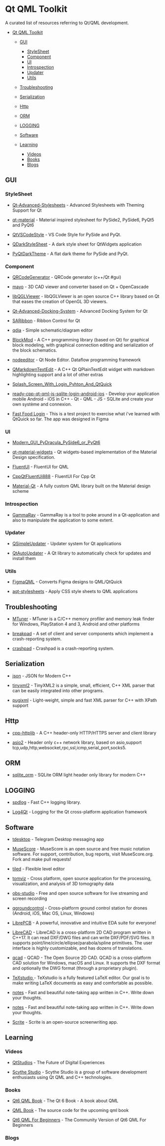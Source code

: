 # Qt QML Toolkit

A curated list of resources referring to Qt/QML development.

- [Qt QML Toolkit](#Qt-QML-Toolkit)

  - [GUI](#GUI)

    - [StyleSheet](#StyleSheet)
    - [Component](#Component)
    - [UI](#UI)
    - [Introspection](#Introspection)
    - [Updater](#Updater)
    - [Utils](#Utils)

  - [Troubleshooting](#Troubleshooting)
  - [Serialization](#Serialization)
  - [Http](#Http)
  - [ORM](#ORM)
  - [LOGGING](#LOGGING)
  - [Software](#Software)
  - [Learning](#Learning)
    - [Videos](#Videos)
    - [Books](#Books)
    - [Blogs](#Blogs)

## GUI

### StyleSheet

- [Qt-Advanced-Stylesheets](https://github.com/githubuser0xFFFF/Qt-Advanced-Stylesheets) - Advanced Stylesheets with Theming Support for Qt

- [qt-material](https://github.com/UN-GCPDS/qt-material) - Material inspired stylesheet for PySide2, PySide6, PyQt5 and PyQt6

- [QtVSCodeStyle](https://github.com/5yutan5/QtVSCodeStyle) - VS Code Style for PySide and PyQt.

- [QDarkStyleSheet](https://github.com/ColinDuquesnoy/QDarkStyleSheet) - A dark style sheet for QtWidgets application

- [PyQtDarkTheme](https://github.com/5yutan5/PyQtDarkTheme) - A flat dark theme for PySide and PyQt.

### Component

- [QRCodeGenerator](https://github.com/gil9red/QRCodeGenerator) - QRCode generator (c++/Qt #gui)

- [mayo](https://github.com/fougue/mayo) - 3D CAD viewer and converter based on Qt + OpenCascade

- [libQGLViewer](https://github.com/GillesDebunne/libQGLViewer) - libQGLViewer is an open source C++ library based on Qt that eases the creation of OpenGL 3D viewers.

- [Qt-Advanced-Docking-System](https://github.com/mfreiholz/Qt-Advanced-Docking-Systemr) - Advanced Docking System for Qt

- [SARibbon](https://github.com/czyt1988/SARibbon) - Ribbon Control for Qt

- [qdia](https://github.com/sunderme/qdia) - Simple schematic/diagram editor

- [BlockMod](https://github.com/ghorwin/BlockMod) - A C++ programming library (based on Qt) for graphical block modeling, with graphical connection editing and serialization of the block schematics.

- [nodeeditor](https://github.com/paceholder/nodeeditor) - Qt Node Editor. Dataflow programming framework

- [QMarkdownTextEdit](https://github.com/pbek/qmarkdowntextedit) - A C++ Qt QPlainTextEdit widget with markdown highlighting support and a lot of other extras

- [Splash_Screen_With_Login_Pyhton_And_QtQuick](https://github.com/Wanderson-Magalhaes/Splash_Screen_With_Login_Pyhton_And_QtQuick)

- [ready-cpp-qt-qml-js-sqlite-login-android-ios](https://github.com/gkesse/ready-cpp-qt-qml-js-sqlite-login-android-ios) - Develop your application mobile Android - iOS in C++ - Qt - QML - JS - SQLite and create your own système and connexion.

- [Fast Food Login](https://github.com/myebstudios/Fast_Food_Login) - This is a test project to exercise what i've learned with QtQuick so far. The app was designed in Figma

### UI

- [Modern_GUI_PyDracula_PySide6_or_PyQt6](https://github.com/Wanderson-Magalhaes/Modern_GUI_PyDracula_PySide6_or_PyQt6)

- [qt-material-widgets](https://github.com/laserpants/qt-material-widgets) - Qt widgets-based implementation of the Material Design specification.

- [FluentUI](https://github.com/zhuzichu520/FluentUI) - FluentUI for QML

- [CppQtFluentUi888](https://github.com/mowangshuying/CppQtFluentUi888) - FluentUI For Cpp Qt

- [Material-Qt](https://github.com/MarkoStanojevic12/Material-Qt) - A fully custom QML library built on the Material design scheme

### Introspection

- [GammaRay](https://github.com/KDAB/GammaRay) - GammaRay is a tool to poke around in a Qt-application and also to manipulate the application to some extent.

### Updater

- [QSimpleUpdater](https://github.com/alex-spataru/QSimpleUpdater) - Updater system for Qt applications

- [QtAutoUpdater](https://github.com/Skycoder42/QtAutoUpdater) - A Qt library to automatically check for updates and install them

### Utils

- [FigmaQML](https://github.com/mmertama/FigmaQML) - Converts Figma designs to QML/QtQuick

- [aqt-stylesheets](https://github.com/Ableton/aqt-stylesheets) - Apply CSS style sheets to QML applications

## Troubleshooting

- [MTuner](https://github.com/RudjiGames/MTuner) - MTuner is a C/C++ memory profiler and memory leak finder for Windows, PlayStation 4 and 3, Android and other platforms

- [breakpad](https://chromium.googlesource.com/breakpad/breakpad) - A set of client and server components which implement a crash-reporting system.

- [crashpad](https://chromium.googlesource.com/crashpad/crashpad) - Crashpad is a crash-reporting system.

## Serialization

- [json](https://github.com/nlohmann/json) - JSON for Modern C++

- [tinyxml2](https://github.com/leethomason/tinyxml2) - TinyXML2 is a simple, small, efficient, C++ XML parser that can be easily integrated into other programs.

- [pugixml](https://github.com/zeux/pugixml) - Light-weight, simple and fast XML parser for C++ with XPath support

## Http

- [cpp-httplib](https://github.com/yhirose/cpp-httplib) - A C++ header-only HTTP/HTTPS server and client library

- [asio2](https://github.com/zhllxt/asio2) - Header only c++ network library, based on asio,support tcp,udp,http,websocket,rpc,ssl,icmp,serial_port,socks5.

## ORM

- [sqlite_orm](https://github.com/fnc12/sqlite_orm) - SQLite ORM light header only library for modern C++

## LOGGING

- [spdlog](https://github.com/gabime/spdlog) - Fast C++ logging library.

- [Log4Qt](https://github.com/MEONMedical/Log4Qt) - Logging for the Qt cross-platform application framework

## Software

- [tdesktop](https://github.com/telegramdesktop/tdesktop) - Telegram Desktop messaging app

- [MuseScore](https://github.com/musescore/MuseScore) - MuseScore is an open source and free music notation software. For support, contribution, bug reports, visit MuseScore.org. Fork and make pull requests!

- [tiled](https://github.com/mapeditor/tiled) - Flexible level editor

- [tomviz](https://github.com/OpenChemistry/tomviz) - Cross platform, open source application for the processing, visualization, and analysis of 3D tomography data

- [obs-studio](https://github.com/obsproject/obs-studio) - Free and open source software for live streaming and screen recording

- [qgroundcontrol](https://github.com/mavlink/qgroundcontrol) - Cross-platform ground control station for drones (Android, iOS, Mac OS, Linux, Windows)

- [LibrePCB](https://github.com/LibrePCB/LibrePCB) - A powerful, innovative and intuitive EDA suite for everyone!

- [LibreCAD](https://github.com/LibreCAD/LibreCAD.git) - LibreCAD is a cross-platform 2D CAD program written in C++17. It can read DXF/DWG files and can write DXF/PDF/SVG files. It supports point/line/circle/ellipse/parabola/spline primitives. The user interface is highly customizable, and has dozens of translations.

- [qcad](https://github.com/qcad/qcad) - QCAD - The Open Source 2D CAD. QCAD is a cross-platform CAD solution for Windows, macOS and Linux. It supports the DXF format and optionally the DWG format (through a proprietary plugin).

- [TeXstudio ](https://github.com/texstudio-org/texstudio) - TeXstudio is a fully featured LaTeX editor. Our goal is to make writing LaTeX documents as easy and comfortable as possible.

- [notes](https://github.com/nuttyartist/notes) - Fast and beautiful note-taking app written in C++. Write down your thoughts.

- [notes](https://github.com/nuttyartist/notes) - Fast and beautiful note-taking app written in C++. Write down your thoughts.

- [Scrite](https://github.com/teriflix/scrite) - Scrite is an open-source screenwriting app.

## Learning

### Videos

- [QtStudios](https://www.youtube.com/@QtStudios) - The Future of Digital Experiences

- [Scythe Studio](https://www.youtube.com/@scythe-studio) - Scythe Studio is a group of software development enthusiasts using Qt QML and C++ technologies.

### Books

- [Qt6 QML Book](https://github.com/qmlbook/qt6book) - The Qt 6 Book - A book about QML

- [QML Book](https://github.com/qmlbook/qmlbook) - The source code for the upcoming qml book

- [Qt6 QML For Beginners](https://github.com/rutura/Qt6QMLBeginnersBookRelease) - The Community Version of Qt6 QML For Beginners

### Blogs
